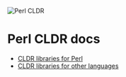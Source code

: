 ![Perl CLDR](https://www.gravatar.com/avatar/656f15a25eff4437f5a82e7c929f41dd?s=96)

# Perl CLDR docs

* [CLDR libraries for Perl](perl-libraries.md)
* [CLDR libraries for other languages](other-libraries.md)
